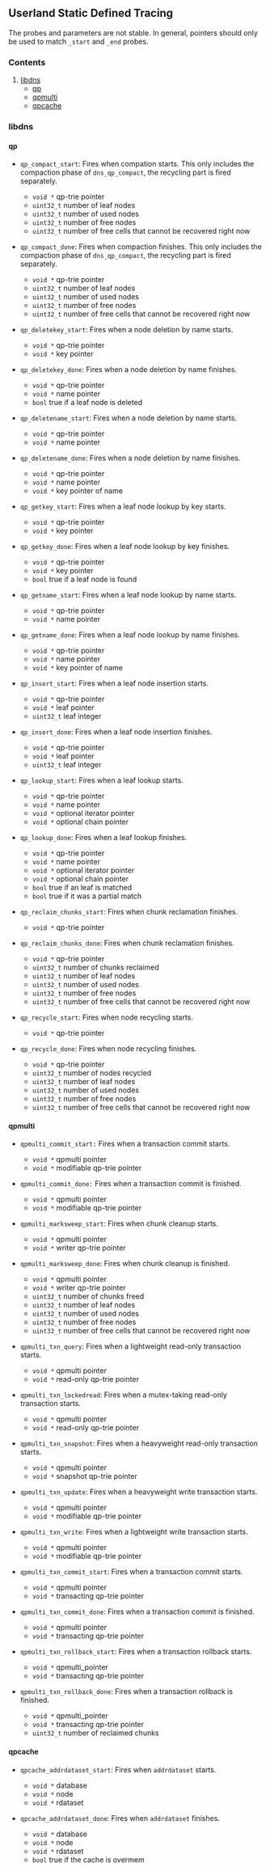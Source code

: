 <!--
Copyright (C) Internet Systems Consortium, Inc. ("ISC")

SPDX-License-Identifier: MPL-2.0

This Source Code Form is subject to the terms of the Mozilla Public
License, v. 2.0.  If a copy of the MPL was not distributed with this
file, you can obtain one at https://mozilla.org/MPL/2.0/.

See the COPYRIGHT file distributed with this work for additional
information regarding copyright ownership.
-->

## Userland Static Defined Tracing

The probes and parameters are not stable.
In general, pointers should only be used to match `_start` and `_end` probes.

### Contents

1. [libdns](#libdns)
    * [qp](#qp)
    * [qpmulti](#qpmulti)
    * [qpcache](#qpcache)

### <a name="libdns"></a>libdns

#### <a name="qp"></a>qp

- `qp_compact_start`: Fires when compation starts. This only includes the compaction phase of `dns_qp_compact`, the recycling part is fired separately.
    - `void *` qp-trie pointer
    - `uint32_t` number of leaf nodes
    - `uint32_t` number of used nodes
    - `uint32_t` number of free nodes
    - `uint32_t` number of free cells that cannot be recovered right now

- `qp_compact_done`: Fires when compaction finishes. This only includes the compaction phase of `dns_qp_compact`, the recycling part is fired separately.
    - `void *` qp-trie pointer
    - `uint32_t` number of leaf nodes
    - `uint32_t` number of used nodes
    - `uint32_t` number of free nodes
    - `uint32_t` number of free cells that cannot be recovered right now

- `qp_deletekey_start`: Fires when a node deletion by name starts.
    - `void *` qp-trie pointer
    - `void *` key pointer

- `qp_deletekey_done`: Fires when a node deletion by name finishes.
    - `void *` qp-trie pointer
    - `void *` name pointer
    - `bool` true if a leaf node is deleted

- `qp_deletename_start`: Fires when a node deletion by name starts.
    - `void *` qp-trie pointer
    - `void *` name pointer

- `qp_deletename_done`: Fires when a node deletion by name finishes.
    - `void *` qp-trie pointer
    - `void *` name pointer
    - `void *` key pointer of name

- `qp_getkey_start`: Fires when a leaf node lookup by key starts.
    - `void *` qp-trie pointer
    - `void *` key pointer

- `qp_getkey_done`: Fires when a leaf node lookup by key finishes.
    - `void *` qp-trie pointer
    - `void *` key pointer
    - `bool` true if a leaf node is found

- `qp_getname_start`: Fires when a leaf node lookup by name starts.
    - `void *` qp-trie pointer
    - `void *` name pointer

- `qp_getname_done`: Fires when a leaf node lookup by name finishes.
    - `void *` qp-trie pointer
    - `void *` name pointer
    - `void *` key pointer of name

- `qp_insert_start`: Fires when a leaf node insertion starts.
    - `void *` qp-trie pointer
    - `void *` leaf pointer
    - `uint32_t` leaf integer

- `qp_insert_done`: Fires when a leaf node insertion finishes.
    - `void *` qp-trie pointer
    - `void *` leaf pointer
    - `uint32_t` leaf integer

- `qp_lookup_start`: Fires when a leaf lookup starts.
    - `void *` qp-trie pointer
    - `void *` name pointer
    - `void *` optional iterator pointer
    - `void *` optional chain pointer

- `qp_lookup_done`: Fires when a leaf lookup finishes.
    - `void *` qp-trie pointer
    - `void *` name pointer
    - `void *` optional iterator pointer
    - `void *` optional chain pointer
    - `bool` true if an leaf is matched
    - `bool` true if it was a partial match

- `qp_reclaim_chunks_start`: Fires when chunk reclamation finishes.
    - `void *` qp-trie pointer

- `qp_reclaim_chunks_done`: Fires when chunk reclamation finishes.
    - `void *` qp-trie pointer
    - `uint32_t` number of chunks reclaimed
    - `uint32_t` number of leaf nodes
    - `uint32_t` number of used nodes
    - `uint32_t` number of free nodes
    - `uint32_t` number of free cells that cannot be recovered right now

- `qp_recycle_start`: Fires when node recycling starts.
    - `void *` qp-trie pointer

- `qp_recycle_done`: Fires when node recycling finishes.
    - `void *` qp-trie pointer
    - `uint32_t` number of nodes recycled
    - `uint32_t` number of leaf nodes
    - `uint32_t` number of used nodes
    - `uint32_t` number of free nodes
    - `uint32_t` number of free cells that cannot be recovered right now

#### <a name="qpmulti"></a>qpmulti

- `qpmulti_commit_start:` Fires when a transaction commit starts.
    - `void *` qpmulti pointer
    - `void *` modifiable qp-trie pointer

- `qpmulti_commit_done:` Fires when a transaction commit is finished.
    - `void *` qpmulti pointer
    - `void *` modifiable qp-trie pointer

- `qpmulti_marksweep_start`: Fires when chunk cleanup starts.
    - `void *` qpmulti pointer
    - `void *` writer qp-trie pointer

- `qpmulti_marksweep_done`: Fires when chunk cleanup is finished.
    - `void *` qpmulti pointer
    - `void *` writer qp-trie pointer
    - `uint32_t` number of chunks freed
    - `uint32_t` number of leaf nodes
    - `uint32_t` number of used nodes
    - `uint32_t` number of free nodes
    - `uint32_t` number of free cells that cannot be recovered right now

- `qpmulti_txn_query`: Fires when a lightweight read-only transaction starts.
    - `void *` qpmulti pointer
    - `void *` read-only qp-trie pointer

- `qpmulti_txn_lockedread`: Fires when a mutex-taking read-only transaction starts.
    - `void *` qpmulti pointer
    - `void *` read-only qp-trie pointer

- `qpmulti_txn_snapshot`: Fires when a heavyweight read-only transaction starts.
    - `void *` qpmulti pointer
    - `void *` snapshot qp-trie pointer

- `qpmulti_txn_update`: Fires when a heavyweight write transaction starts.
    - `void *` qpmulti pointer
    - `void *` modifiable qp-trie pointer

- `qpmulti_txn_write`: Fires when a lightweight write transaction starts.
    - `void *` qpmulti pointer
    - `void *` modifiable qp-trie pointer

- `qpmulti_txn_commit_start`: Fires when a transaction commit starts.
    - `void *` qpmulti pointer
    - `void *` transacting qp-trie pointer

- `qpmulti_txn_commit_done`: Fires when a transaction commit is finished.
    - `void *` qpmulti pointer
    - `void *` transacting qp-trie pointer

- `qpmulti_txn_rollback_start`: Fires when a transaction rollback starts.
    - `void *` qpmulti_pointer
    - `void *` transacting qp-trie pointer

- `qpmulti_txn_rollback_done`: Fires when a transaction rollback is finished.
    - `void *` qpmulti_pointer
    - `void *` transacting qp-trie pointer
    - `uint32_t` number of reclaimed chunks

#### <a name="qpcache"></a>qpcache

- `qpcache_addrdataset_start`: Fires when `addrdataset` starts.
    - `void *` database
    - `void *` node
    - `void *` rdataset

- `qpcache_addrdataset_done`: Fires when `addrdataset` finishes.
    - `void *` database
    - `void *` node
    - `void *` rdataset
    - `bool` true if the cache is overmem
